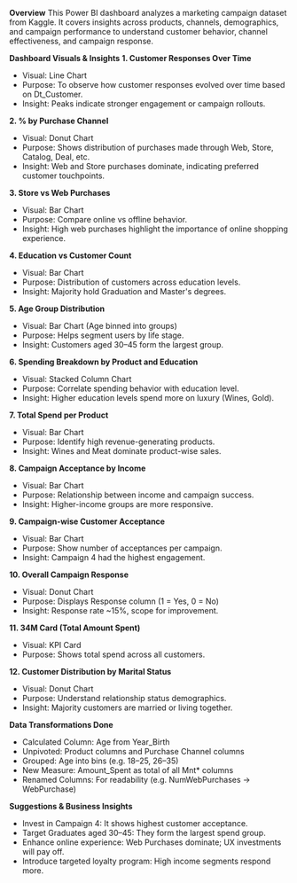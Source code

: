 **Overview**
This Power BI dashboard analyzes a marketing campaign dataset from Kaggle. It covers insights across products, channels, demographics, and campaign performance to understand customer behavior, channel effectiveness, and campaign response.

**Dashboard Visuals & Insights**
**1. Customer Responses Over Time**
* Visual: Line Chart
* Purpose: To observe how customer responses evolved over time based on Dt_Customer.
* Insight: Peaks indicate stronger engagement or campaign rollouts.

**2. % by Purchase Channel**
* Visual: Donut Chart
* Purpose: Shows distribution of purchases made through Web, Store, Catalog, Deal, etc.
* Insight: Web and Store purchases dominate, indicating preferred customer touchpoints.

**3. Store vs Web Purchases**
* Visual: Bar Chart
* Purpose: Compare online vs offline behavior.
* Insight: High web purchases highlight the importance of online shopping experience.

**4. Education vs Customer Count**
* Visual: Bar Chart
* Purpose: Distribution of customers across education levels.
* Insight: Majority hold Graduation and Master's degrees.

**5. Age Group Distribution**
* Visual: Bar Chart (Age binned into groups)
* Purpose: Helps segment users by life stage.
* Insight: Customers aged 30–45 form the largest group.

**6. Spending Breakdown by Product and Education**
* Visual: Stacked Column Chart
* Purpose: Correlate spending behavior with education level.
* Insight: Higher education levels spend more on luxury (Wines, Gold).

**7. Total Spend per Product**
* Visual: Bar Chart
* Purpose: Identify high revenue-generating products.
* Insight: Wines and Meat dominate product-wise sales.

**8. Campaign Acceptance by Income**
* Visual: Bar Chart
* Purpose: Relationship between income and campaign success.
* Insight: Higher-income groups are more responsive.

**9. Campaign-wise Customer Acceptance**
* Visual: Bar Chart
* Purpose: Show number of acceptances per campaign.
* Insight: Campaign 4 had the highest engagement.

**10. Overall Campaign Response**
* Visual: Donut Chart
* Purpose: Displays Response column (1 = Yes, 0 = No)
* Insight: Response rate ~15%, scope for improvement.

**11. 34M Card (Total Amount Spent)**
* Visual: KPI Card
* Purpose: Shows total spend across all customers.

**12. Customer Distribution by Marital Status**
* Visual: Donut Chart
* Purpose: Understand relationship status demographics.
* Insight: Majority customers are married or living together.

**Data Transformations Done**
* Calculated Column: Age from Year_Birth
* Unpivoted: Product columns and Purchase Channel columns
* Grouped: Age into bins (e.g. 18–25, 26–35)
* New Measure: Amount_Spent as total of all Mnt* columns
* Renamed Columns: For readability (e.g. NumWebPurchases → WebPurchase)

**Suggestions & Business Insights**
* Invest in Campaign 4: It shows highest customer acceptance.
* Target Graduates aged 30–45: They form the largest spend group.
* Enhance online experience: Web Purchases dominate; UX investments will pay off.
* Introduce targeted loyalty program: High income segments respond more.


